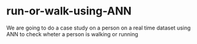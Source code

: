 # run-or-walk-using-ANN
We are going to do a case study on a person on a real time dataset using ANN to check wheter a person is walking or running
